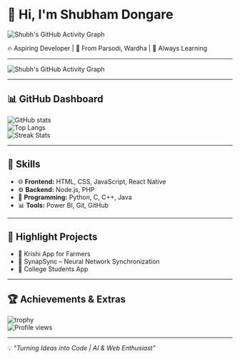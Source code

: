 # 👋 Hi, I'm Shubham Dongare  
![Shubh's GitHub Activity Graph](https://github-readme-activity-graph.vercel.app/graph?username=svpcet-code&theme=react-dark&area=true)



🔥 Aspiring Developer | 🌱 From Parsodi, Wardha | 🚀 Always Learning  

---

![Shubh's GitHub Activity Graph](https://github-readme-activity-graph.vercel.app/graph?username=svpcet-code&theme=react-dark&area=true)

---

## 📊 GitHub Dashboard
![GitHub stats](https://github-readme-stats.vercel.app/api?username=svpcet-code&show_icons=true&theme=radical)  
![Top Langs](https://github-readme-stats.vercel.app/api/top-langs/?username=svpcet-code&layout=compact&theme=tokyonight)  
![Streak Stats](https://github-readme-streak-stats.herokuapp.com/?user=svpcet-code&theme=dark)  

---

## 🚀 Skills
- 🌐 **Frontend:** HTML, CSS, JavaScript, React Native  
- ⚙️ **Backend:** Node.js, PHP  
- 🐍 **Programming:** Python, C, C++, Java  
- 📊 **Tools:** Power BI, Git, GitHub  

---

## 🌟 Highlight Projects
- 🌱 Krishi App for Farmers  
- 🧠 SynapSync – Neural Network Synchronization  
- 📱 College Students App  

---

## 🏆 Achievements & Extras
![trophy](https://github-profile-trophy.vercel.app/?username=svpcet-code&theme=onedark)  
![Profile views](https://komarev.com/ghpvc/?username=svpcet-code&label=Profile%20views&color=0e75b6&style=flat)

---

💡 *"Turning Ideas into Code | AI & Web Enthusiast"*

